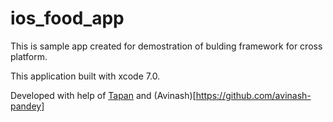 # ios_food_app

This is sample app created for demostration of bulding framework for cross platform. 

This application built with xcode 7.0. 

Developed with help of [Tapan](https://github.com/tapthaker) and (Avinash)[https://github.com/avinash-pandey] 

